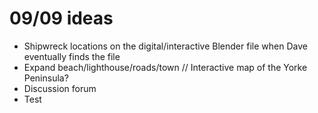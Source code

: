 # 09/09 ideas

- Shipwreck locations on the digital/interactive Blender file when Dave eventually finds the file 
- Expand beach/lighthouse/roads/town // Interactive map of the Yorke Peninsula?
- Discussion forum 
- Test